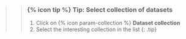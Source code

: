 >
>    > ### {% icon tip %} Tip: Select collection of datasets
>    >
>    > 1. Click on {% icon param-collection %} **Dataset collection**
>    > 2. Select the interesting collection in the list
>    {: .tip}
>